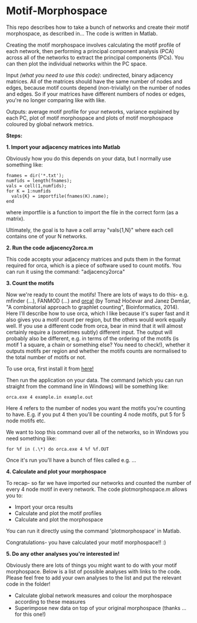 # Motif-Morphospace
This repo describes how to take a bunch of networks and create their motif morphospace, as described in... The code is written in Matlab.

Creating the motif morphospace involves calculating the motif profile of each network, then performing a principal component analysis (PCA) across all of the networks to extract the principal components (PCs). You can then plot the individual networks within the PC space.

Input *(what you need to use this code)*: undirected, binary adjacency matrices. All of the matrices should have the same number of nodes and edges, because motif counts depend (non-trivially) on the number of nodes and edges. So if your matrices have different numbers of nodes or edges, you're no longer comparing like with like.

Outputs: average motif profile for your networks, variance explained by each PC, plot of motif morphospace and plots of motif morphospace coloured by global network metrics.

**Steps:**

**1. Import your adjacency matrices into Matlab**

Obviously how you do this depends on your data, but I normally use something like:

    fnames = dir('*.txt');
    numfids = length(fnames);
    vals = cell(1,numfids);
    for K = 1:numfids
      vals{K} = importfile(fnames(K).name);
    end

where importfile is a function to import the file in the correct form (as a matrix).

Ultimately, the goal is to have a cell array "vals{1,N}" where each cell contains one of your N networks.

**2. Run the code adjacency2orca.m**

This code accepts your adjacency matrices and puts them in the format required for orca, which is a piece of software used to count motifs. You can run it using the command: "adjacency2orca"

**3. Count the motifs**

Now we're ready to count the motifs! There are lots of ways to do this- e.g. mfinder (...), FANMOD (...) and [orca!](http://www.biolab.si/supp/orca/) (by Tomaž Hočevar and Janez Demšar, "A combinatorial approach to graphlet counting", Bioinformatics, 2014). Here I'll describe how to use orca, which I like because it's super fast and it also gives you a motif count per region, but the others would work equally well. If you use a different code from orca, bear in mind that it will almost certainly require a (sometimes subtly) different input. The output will probably also be different, e.g. in terms of the ordering of the motifs (is motif 1 a square, a chain or something else? You need to check!), whether it outputs motifs per region and whether the motifs counts are normalised to the total number of motifs or not.

To use orca, first install it from [here!](http://www.biolab.si/supp/orca/)

Then run the application on your data. The command (which you can run straight from the command line in Windows) will be something like:

    orca.exe 4 example.in example.out
    
Here 4 refers to the number of nodes you want the motifs you're counting to have. E.g. if you put 4 then you'll be counting 4 node motifs, put 5 for 5 node motifs etc.

We want to loop this command over all of the networks, so in Windows you need something like:

    for %f in (.\*) do orca.exe 4 %f %f.OUT

Once it's run you'll have a bunch of files called e.g. ...

**4. Calculate and plot your morphospace**

To recap- so far we have imported our networks and counted the number of every 4 node motif in every network. The code plotmorphospace.m allows you to:
  - Import your orca results
  - Calculate and plot the motif profiles
  - Calculate and plot the morphospace
  
You can run it directly using the command 'plotmorphospace' in Matlab.

Congratulations- you have calculated your motif morphospace!! :)

**5. Do any other analyses you're interested in!**

Obviously there are lots of things you might want to do with your motif morphospace. Below is a list of possible analyses with links to the code. Please feel free to add your own analyses to the list and put the relevant code in the folder!

  - Calculate global network measures and colour the morphospace according to these measures
  - Superimpose new data on top of your original morphospace (thanks ... for this one!)
